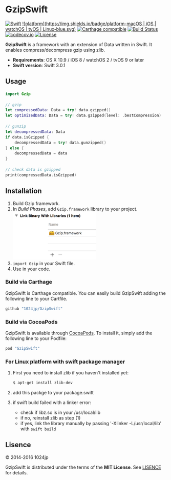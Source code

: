 
GzipSwift
========================

[![Swift](https://img.shields.io/badge/Swift-3.0.1-blue.svg)]()
[![platform](https://img.shields.io/badge/platform-macOS | iOS | watchOS | tvOS | Linux-blue.svg)]()
[![Carthage compatible](https://img.shields.io/badge/Carthage-compatible-4BC51D.svg?style=flat)](https://github.com/Carthage/Carthage)
[![Build Status](https://img.shields.io/travis/1024jp/GzipSwift/master.svg?style=flat)](https://travis-ci.org/1024jp/GzipSwift)
[![codecov.io](https://codecov.io/gh/1024jp/GzipSwift/branch/master/graphs/badge.svg)](https://codecov.io/gh/1024jp/GzipSwift)
[![License](https://img.shields.io/github/license/1024jp/GzipSwift.svg)](https://github.com/1024jp/GzipSwift/blob/develop/LICENSE)

__GzipSwift__ is a framework with an extension of Data written in Swift. It enables compress/decompress gzip using zlib.

- __Requirements__: OS X 10.9 / iOS 8 / watchOS 2 / tvOS 9 or later
- __Swift version__: Swift 3.0.1


## Usage

```swift
import Gzip

// gzip
let compressedData: Data = try! data.gzipped()
let optimizedData: Data = try! data.gzipped(level: .bestCompression)

// gunzip
let decompressedData: Data
if data.isGzipped {
    decompressedData = try! data.gunzipped()
} else {
    decompressedData = data
}

// check data is gzipped
print(compressedData.isGzipped)
```


## Installation

1. Build Gzip framework.
3. In *Build Phases*, add `Gzip.framework` library to your project.
    <br /><img src="Documentation/binary_link@2x.png" height="150"/>
5. `import Gzip` in your Swift file.
6. Use in your code.

### Build via Carthage
GzipSwift is Carthage compatible. You can easily build GzipSwift adding the following line to your Cartfile.

```ruby
github "1024jp/GzipSwift"
```

### Build via CocoaPods
GzipSwift is available through [CocoaPods](http://cocoapods.org). To install
it, simply add the following line to your Podfile:

```ruby
pod "GzipSwift"
```

### For Linux platform with swift package manager

1. First you need to install zlib if you haven't installed yet:
    ```bash
    $ apt-get install zlib-dev
    ```
2. add this packge to your package.swift

3. if swift build failed with a linker error:
    * check if libz.so is in your /usr/local/lib
    * if no, reinstall zlib as step (1)
    * if yes, link the library manually by passing '-Xlinker -L/usr/local/lib' with `swift build`


## Lisence

© 2014-2016 1024jp

GzipSwift is distributed under the terms of the __MIT License__. See [LISENCE](LISENCE) for details.
